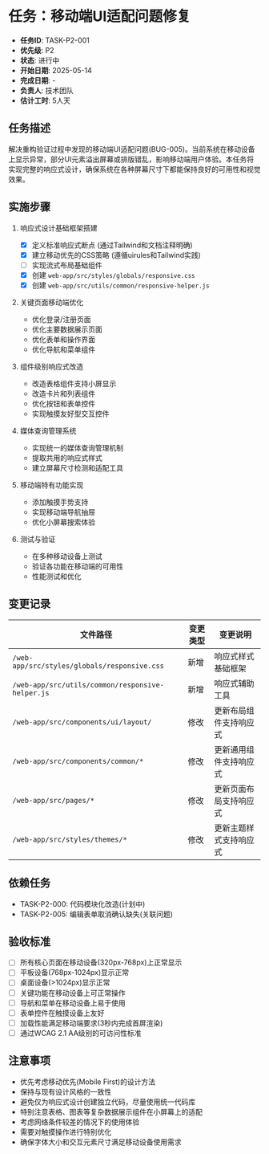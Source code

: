 # 任务：移动端UI适配问题修复

- **任务ID**: TASK-P2-001
- **优先级**: P2
- **状态**: 进行中
- **开始日期**: 2025-05-14
- **完成日期**: -
- **负责人**: 技术团队
- **估计工时**: 5人天

## 任务描述

解决重构验证过程中发现的移动端UI适配问题(BUG-005)。当前系统在移动设备上显示异常，部分UI元素溢出屏幕或排版错乱，影响移动端用户体验。本任务将实现完整的响应式设计，确保系统在各种屏幕尺寸下都能保持良好的可用性和视觉效果。

## 实施步骤

1. 响应式设计基础框架搭建
   - [x] 定义标准响应式断点 (通过Tailwind和文档注释明确)
   - [x] 建立移动优先的CSS策略 (遵循uirules和Tailwind实践)
   - [ ] 实现流式布局基础组件
   - [x] 创建 `web-app/src/styles/globals/responsive.css`
   - [x] 创建 `web-app/src/utils/common/responsive-helper.js`

2. 关键页面移动端优化
   - 优化登录/注册页面
   - 优化主要数据展示页面
   - 优化表单和操作界面
   - 优化导航和菜单组件

3. 组件级别响应式改造
   - 改造表格组件支持小屏显示
   - 改造卡片和列表组件
   - 优化按钮和表单控件
   - 实现触摸友好型交互控件

4. 媒体查询管理系统
   - 实现统一的媒体查询管理机制
   - 提取共用的响应式样式
   - 建立屏幕尺寸检测和适配工具

5. 移动端特有功能实现
   - 添加触摸手势支持
   - 实现移动端导航抽屉
   - 优化小屏幕搜索体验

6. 测试与验证
   - 在多种移动设备上测试
   - 验证各功能在移动端的可用性
   - 性能测试和优化

## 变更记录

| 文件路径 | 变更类型 | 变更说明 |
|---------|---------|---------|
| `/web-app/src/styles/globals/responsive.css` | 新增 | 响应式样式基础框架 |
| `/web-app/src/utils/common/responsive-helper.js` | 新增 | 响应式辅助工具 |
| `/web-app/src/components/ui/layout/` | 修改 | 更新布局组件支持响应式 |
| `/web-app/src/components/common/*` | 修改 | 更新通用组件支持响应式 |
| `/web-app/src/pages/*` | 修改 | 更新页面布局支持响应式 |
| `/web-app/src/styles/themes/*` | 修改 | 更新主题样式支持响应式 |

## 依赖任务

- TASK-P2-000: 代码模块化改造(计划中)
- TASK-P2-005: 编辑表单取消确认缺失(关联问题)

## 验收标准

- [ ] 所有核心页面在移动设备(320px-768px)上正常显示
- [ ] 平板设备(768px-1024px)显示正常
- [ ] 桌面设备(>1024px)显示正常
- [ ] 关键功能在移动设备上可正常操作
- [ ] 导航和菜单在移动设备上易于使用
- [ ] 表单控件在触摸设备上友好
- [ ] 加载性能满足移动端要求(3秒内完成首屏渲染)
- [ ] 通过WCAG 2.1 AA级别的可访问性标准

## 注意事项

- 优先考虑移动优先(Mobile First)的设计方法
- 保持与现有设计风格的一致性
- 避免仅为响应式设计创建独立代码，尽量使用统一代码库
- 特别注意表格、图表等复杂数据展示组件在小屏幕上的适配
- 考虑网络条件较差的情况下的使用体验
- 需要对触摸操作进行特别优化
- 确保字体大小和交互元素尺寸满足移动设备使用需求 